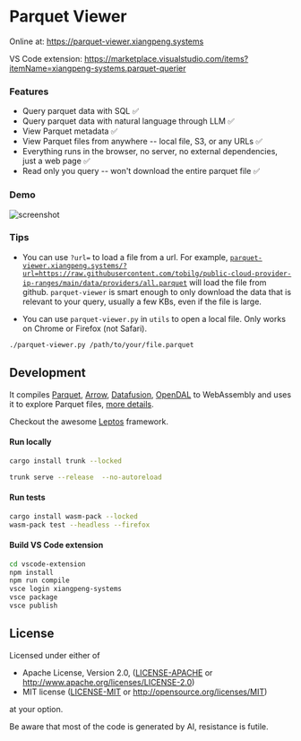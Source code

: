 # Parquet Viewer

Online at: https://parquet-viewer.xiangpeng.systems

VS Code extension: https://marketplace.visualstudio.com/items?itemName=xiangpeng-systems.parquet-querier

### Features

- Query parquet data with SQL ✅
- Query parquet data with natural language through LLM  ✅
- View Parquet metadata ✅
- View Parquet files from anywhere -- local file, S3, or any URLs ✅
- Everything runs in the browser, no server, no external dependencies, just a web page ✅
- Read only you query -- won't download the entire parquet file ✅

### Demo

![screenshot](https://raw.githubusercontent.com/XiangpengHao/parquet-viewer/458f4cd8994843a56a1c896c9df99ee9f5b12e4b/doc/parquet-viewer.gif)

### Tips 

- You can use `?url=` to load a file from a url.
For example, [`parquet-viewer.xiangpeng.systems/?url=https://raw.githubusercontent.com/tobilg/public-cloud-provider-ip-ranges/main/data/providers/all.parquet`](https://parquet-viewer.xiangpeng.systems/?url=https://raw.githubusercontent.com/tobilg/public-cloud-provider-ip-ranges/main/data/providers/all.parquet) will load the file from github.
`parquet-viewer` is smart enough to only download the data that is relevant to your query, usually a few KBs, even if the file is large.

- You can use `parquet-viewer.py` in `utils` to open a local file. Only works on Chrome or Firefox (not Safari).
```bash
./parquet-viewer.py /path/to/your/file.parquet
```

## Development

It compiles [Parquet](https://github.com/apache/arrow-rs), [Arrow](https://github.com/apache/arrow-rs), [Datafusion](https://github.com/apache/datafusion), [OpenDAL](https://github.com/apache/opendal) to WebAssembly and uses it to explore Parquet files, [more details](https://blog.haoxp.xyz/posts/parquet-viewer/).


Checkout the awesome [Leptos](https://github.com/leptos-rs/leptos) framework.

#### Run locally
```bash
cargo install trunk --locked

trunk serve --release  --no-autoreload
```

#### Run tests

```bash
cargo install wasm-pack --locked
wasm-pack test --headless --firefox
```

#### Build VS Code extension

```bash
cd vscode-extension
npm install
npm run compile
vsce login xiangpeng-systems
vsce package
vsce publish
```

## License

Licensed under either of

 * Apache License, Version 2.0, ([LICENSE-APACHE](LICENSE-APACHE) or http://www.apache.org/licenses/LICENSE-2.0)
 * MIT license ([LICENSE-MIT](LICENSE-MIT) or http://opensource.org/licenses/MIT)

at your option.

Be aware that most of the code is generated by AI, resistance is futile.

